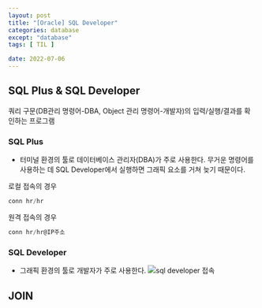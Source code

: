 ```yaml
---
layout: post
title: "[Oracle] SQL Developer"
categories: database
except: "database"
tags: [ TIL ]

date: 2022-07-06
---
```


## SQL Plus & SQL Developer
쿼리 구문(DB관리 명령어-DBA, Object 관리 명령어-개발자)의 입력/실행/결과를 확인하는 프로그램

### SQL Plus
- 터미널 환경의 툴로 데이터베이스 관리자(DBA)가 주로 사용한다. 무거운 명령어를 사용하는 데 SQL Developer에서 실행하면 그래픽 요소를 거쳐 늦기 때문이다.

로컬 접속의 경우
```sql
conn hr/hr
```
원격 접속의 경우
```sql
conn hr/hr@IP주소
```

### SQL Developer
- 그래픽 환경의 툴로 개발자가 주로 사용한다.
![sql developer 접속](../image/sqldevconn.PNG)

## JOIN

<br>
<br>
